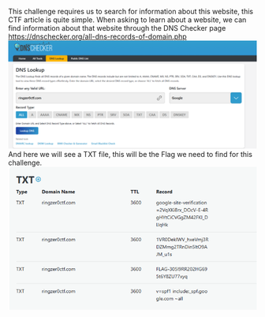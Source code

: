 This challenge requires us to search for information about this website, this CTF article is quite simple.
When asking to learn about a website, we can find information about that website through the DNS Checker page https://dnschecker.org/all-dns-records-of-domain.php
![Alt text](image.png)
And here we will see a TXT file, this will be the Flag we need to find for this challenge.
![Alt text](image-1.png)